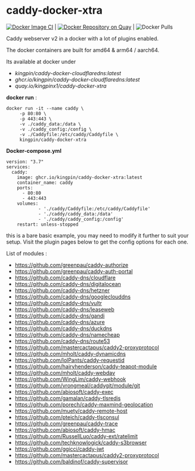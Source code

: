 
# caddy-docker-xtra

[![Docker Image CI](https://github.com/KingPin/caddy-docker-xtra/actions/workflows/docker-publish.yml/badge.svg?branch=main)](https://github.com/KingPin/caddy-docker-xtra/actions/workflows/docker-publish.yml) | 
[![Docker Repository on Quay](https://quay.io/repository/kingpinx1/caddy-docker-xtra/status "Docker Repository on Quay")](https://quay.io/repository/kingpinx1/caddy-docker-xtra) | ![Docker Pulls](https://img.shields.io/docker/pulls/kingpin/caddy-docker-xtra)

Caddy webserver v2 in a docker with a lot of plugins enabled. 

The docker containers are built for amd64 & arm64 / aarch64. 

Its available at docker under 
* *kingpin/caddy-docker-cloudflaredns:latest*
* *ghcr.io/kingpin/caddy-docker-cloudflaredns:latest* 
* *quay.io/kingpinx1/caddy-docker-xtra*

**docker run** : 

    docker run -it --name caddy \
         -p 80:80 \
         -p 443:443 \
         -v ./caddy_data:/data \
         -v ./caddy_config:/config \
         -v ./Caddyfile:/etc/caddy/Caddyfile \
         kingpin/caddy-docker-xtra

**Docker-compose.yml**

    version: "3.7"
    services:
      caddy:
        image: ghcr.io/kingpin/caddy-docker-xtra:latest
        container_name: caddy
        ports:
          - 80:80
          - 443:443
        volumes:
                - './caddy/Caddyfile:/etc/caddy/Caddyfile'
                - './caddy/caddy_data:/data'
                - './caddy/caddy_config:/config'
        restart: unless-stopped


this is a bare basic example, you may need to modify it further to suit your setup. Visit the plugin pages below to get the config options for each one.

List of modules : 


* https://github.com/greenpau/caddy-authorize
* https://github.com/greenpau/caddy-auth-portal
* https://github.com/caddy-dns/cloudflare
* https://github.com/caddy-dns/digitalocean
* https://github.com/caddy-dns/hetzner
* https://github.com/caddy-dns/googleclouddns
* https://github.com/caddy-dns/vultr
* https://github.com/caddy-dns/leaseweb
* https://github.com/caddy-dns/gandi
* https://github.com/caddy-dns/azure
* https://github.com/caddy-dns/duckdns
* https://github.com/caddy-dns/namecheap
* https://github.com/caddy-dns/route53
* https://github.com/mastercactapus/caddy2-proxyprotocol
* https://github.com/mholt/caddy-dynamicdns
* https://github.com/lolPants/caddy-requestid
* https://github.com/hairyhenderson/caddy-teapot-module
* https://github.com/mholt/caddy-webdav
* https://github.com/WingLim/caddy-webhook
* https://github.com/vrongmeal/caddygit/module/git
* https://github.com/abiosoft/caddy-exec
* https://github.com/gamalan/caddy-tlsredis
* https://github.com/porech/caddy-maxmind-geolocation
* https://github.com/muety/caddy-remote-host
* https://github.com/pteich/caddy-tlsconsul
* https://github.com/greenpau/caddy-trace
* https://github.com/abiosoft/caddy-hmac
* https://github.com/RussellLuo/caddy-ext/ratelimit
* https://github.com/techknowlogick/caddy-s3browser
* https://github.com/ggicci/caddy-jwt
* https://github.com/mastercactapus/caddy2-proxyprotocol
* https://github.com/baldinof/caddy-supervisor

